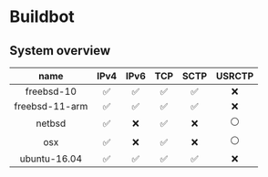 # Buildbot

## System overview

| name           | IPv4 | IPv6 | TCP | SCTP | USRCTP |
| :------------: | :--: | :--: | :-: | :--: | :----: |
| freebsd-10     | :white_check_mark:  | :white_check_mark:  | :white_check_mark: | :white_check_mark:  | :x:     |
| freebsd-11-arm | :white_check_mark:  | :white_check_mark:  | :white_check_mark: | :white_check_mark:  | :x:     |
| netbsd         | :white_check_mark:  | :x:   | :white_check_mark: | :x:   | :white_circle:    |
| osx            | :white_check_mark:  | :x:   | :white_check_mark: | :x:   | :white_circle:    |
| ubuntu-16.04   | :white_check_mark:  | :white_check_mark:  | :white_check_mark: | :white_check_mark:  | :x:     |

